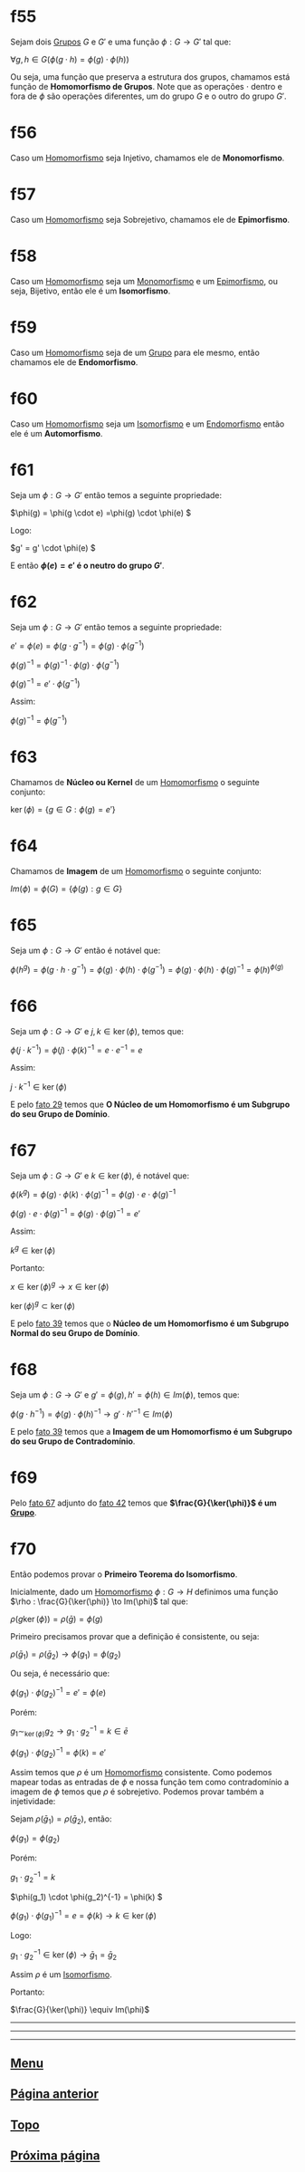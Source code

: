 # f55

Sejam dois [Grupos](/page%201.md#f11) $G$ e $G'$ e uma função $\phi : G \to G'$ tal que:

$\forall g, h \in G ( \phi(g \cdot h) = \phi(g) \cdot \phi(h) )$

Ou seja, uma função que preserva a estrutura dos grupos, chamamos está função de **Homomorfismo de Grupos**. Note que as operações $\cdot$ dentro e fora de $\phi$ são operações diferentes, um do grupo $G$ e o outro do grupo $G'$.

# f56

Caso um [Homomorfismo](#f55) seja Injetivo, chamamos ele de **Monomorfismo**.

# f57

Caso um [Homomorfismo](#f55) seja Sobrejetivo, chamamos ele de **Epimorfismo**.

# f58

Caso um [Homomorfismo](#f55) seja um [Monomorfismo](#f56) e um  [Epimorfismo](#f57), ou seja, Bijetivo, então ele é um **Isomorfismo**.

# f59

Caso um [Homomorfismo](#f55) seja de um [Grupo](/page%201.md#11) para ele mesmo, então chamamos ele de **Endomorfismo**.

# f60

Caso um [Homomorfismo](#f55) seja um [Isomorfismo](#f58) e um  [Endomorfismo](#f59) então ele é um **Automorfismo**.

# f61

Seja um $\phi : G \to G'$ então temos a seguinte propriedade:

$\phi(g) = \phi(g \cdot e) =\phi(g) \cdot \phi(e) $

Logo:

$g' = g' \cdot \phi(e) $

E então **$\phi(e) = e'$ é o neutro do grupo $G'$**.

# f62

Seja um $\phi : G \to G'$ então temos a seguinte propriedade:

$e' = \phi(e) = \phi(g \cdot g^{-1}) = \phi(g) \cdot \phi(g^{-1})$

$\phi(g)^{-1} = \phi(g)^{-1} \cdot \phi(g) \cdot \phi(g^{-1})$

$\phi(g)^{-1} = e' \cdot \phi(g^{-1})$

Assim:

$\phi(g)^{-1} = \phi(g^{-1})$

# f63

Chamamos de **Núcleo ou Kernel** de um [Homomorfismo](#f55) o seguinte conjunto:

$\ker(\phi) = \{ g \in G : \phi(g) = e' \}$

# f64

Chamamos de **Imagem** de um [Homomorfismo](#f55) o seguinte conjunto:

$Im(\phi) = \phi(G) = \{ \phi(g) : g \in G \}$

# f65

Seja um $\phi : G \to G'$ então é notável que:

$\phi(h^g) = \phi(g \cdot h \cdot g^{-1}) = \phi(g) \cdot \phi(h) \cdot \phi(g^{-1}) = \phi(g) \cdot \phi(h) \cdot \phi(g)^{-1} = \phi(h)^{\phi(g)}$

# f66

Seja um $\phi : G \to G'$ e $j, k \in \ker(\phi)$, temos que:

$\phi(j \cdot k^{-1}) = \phi(j) \cdot \phi(k)^{-1} = e \cdot e^{-1} = e$

Assim:

$j \cdot k^{-1} \in \ker(\phi)$

E pelo [fato 29](/page%203.md#29) temos que **O Núcleo de um Homomorfismo é um Subgrupo do seu Grupo de Domínio**.

# f67

Seja um $\phi : G \to G'$ e $k \in \ker(\phi)$, é notável que:

$\phi(k^g) = \phi(g) \cdot \phi(k) \cdot \phi(g)^{-1} = \phi(g) \cdot e \cdot \phi(g)^{-1}$

$\phi(g) \cdot e \cdot \phi(g)^{-1}= \phi(g) \cdot \phi(g)^{-1} = e'$

Assim:

$k^g \in \ker(\phi)$

Portanto:

$x \in \ker(\phi)^g \to x \in \ker(\phi)$

$\ker(\phi)^g \subset \ker(\phi)$

E pelo [fato 39](/page%204.md#f39) temos que o **Núcleo de um Homomorfismo é um Subgrupo Normal do seu Grupo de Domínio**.

# f68

Seja um $\phi : G \to G'$ e $g'=\phi(g), h'=\phi(h) \in Im(\phi)$, temos que:

$\phi(g \cdot h^{-1}) = \phi(g) \cdot \phi(h)^{-1} \to g' \cdot h'^{-1} \in Im(\phi)$

E pelo [fato 39](/page%204.md#f39) temos que a **Imagem de um Homomorfismo é um Subgrupo do seu Grupo de Contradomínio**.

# f69

Pelo [fato 67](#f67) adjunto do [fato 42](/page%204.md#42) temos que **$\frac{G}{\ker(\phi)}$ é um [Grupo](/page%201.md#f11)**.

# f70

Então podemos provar o **Primeiro Teorema do Isomorfismo**.

Inicialmente, dado um [Homomorfismo](#f55) $\phi : G \to H$ definimos uma função $\rho : \frac{G}{\ker(\phi)} \to Im(\phi)$ tal que:

$\rho(g \ker(\phi)) = \rho(\bar g) = \phi(g)$

Primeiro precisamos provar que a definição é consistente, ou seja:

$\rho(\bar g_1) = \rho(\bar g_2) \to \phi (g_1) = \phi (g_2)$

Ou seja, é necessário que:

$\phi (g_1) \cdot \phi (g_2)^{-1} = e' = \phi(e)$

Porém:

$g_1 \sim_{\ker(\phi)} g_2 \to g_1 \cdot g_2^{-1} = k \in \bar e$

$\phi(g_1) \cdot \phi(g_2)^{-1} = \phi(k) = e'$

Assim temos que $\rho$ é um [Homomorfismo](#f55) consistente. Como podemos mapear todas as entradas de $\phi$ e nossa função tem como contradomínio a imagem de $\phi$ temos que $\rho$ é sobrejetivo. Podemos provar também a injetividade:

Sejam $\rho(\bar g_1) = \rho(\bar g_2)$, então:

$\phi(g_1) = \phi(g_2)$

Porém:

$g_1 \cdot g_2^{-1} = k$

$\phi(g_1) \cdot \phi(g_2)^{-1} = \phi(k) $

$\phi(g_1) \cdot \phi(g_1)^{-1} = e =\phi(k) \to k \in \ker(\phi)$

Logo:

$g_1 \cdot g_2^{-1} \in \ker(\phi) \to \bar g_1 = \bar g_2$

Assim $\rho$ é um [Isomorfismo](#f58).

Portanto:

$\frac{G}{\ker(\phi)} \equiv Im(\phi)$

---
---
---

## [Menu](/readme.md)

## [Página anterior](/page%205.md)

## [Topo](#f55)

## [Próxima página](/page%207.md)